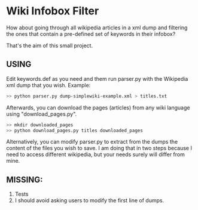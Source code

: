 # Wiki Infobox Filter

How about going through all wikipedia articles in a xml dump and filtering the ones that contain a pre-defined set of keywords in their infobox?

That's the aim of this small project.

## USING

Edit keywords.def as you need and them run parser.py with the Wikipedia xml dump that you wish. Example:

``` bash
>> python parser.py dump-simplewiki-example.xml > titles.txt
```

Afterwards, you can download the pages (articles) from any wiki language using "download_pages.py".

``` bash
>> mkdir downloaded_pages
>> python download_pages.py titles downloaded_pages
```

Alternatively, you can modify parser.py to extract from the dumps the content of the files you wish to save.
I am doing that in two steps because I need to access different wikipedia, but your needs surely will differ from mine.


## MISSING:

1. Tests
2. I should avoid asking users to modify the first line of dumps.

